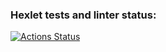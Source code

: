 ### Hexlet tests and linter status:
[![Actions Status](https://github.com/blackfoxik/rails-project-66/actions/workflows/hexlet-check.yml/badge.svg)](https://github.com/blackfoxik/rails-project-66/actions)